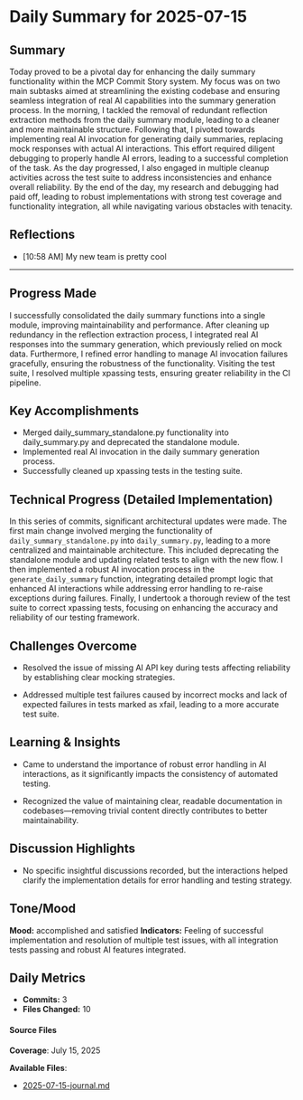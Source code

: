 # Daily Summary for 2025-07-15

## Summary
Today proved to be a pivotal day for enhancing the daily summary functionality within the MCP Commit Story system. My focus was on two main subtasks aimed at streamlining the existing codebase and ensuring seamless integration of real AI capabilities into the summary generation process. In the morning, I tackled the removal of redundant reflection extraction methods from the daily summary module, leading to a cleaner and more maintainable structure. Following that, I pivoted towards implementing real AI invocation for generating daily summaries, replacing mock responses with actual AI interactions. This effort required diligent debugging to properly handle AI errors, leading to a successful completion of the task. As the day progressed, I also engaged in multiple cleanup activities across the test suite to address inconsistencies and enhance overall reliability. By the end of the day, my research and debugging had paid off, leading to robust implementations with strong test coverage and functionality integration, all while navigating various obstacles with tenacity.

## Reflections

- [10:58 AM] My new team is pretty cool
---


## Progress Made
I successfully consolidated the daily summary functions into a single module, improving maintainability and performance. After cleaning up redundancy in the reflection extraction process, I integrated real AI responses into the summary generation, which previously relied on mock data. Furthermore, I refined error handling to manage AI invocation failures gracefully, ensuring the robustness of the functionality. Visiting the test suite, I resolved multiple xpassing tests, ensuring greater reliability in the CI pipeline.

## Key Accomplishments

- Merged daily_summary_standalone.py functionality into daily_summary.py and deprecated the standalone module.
- Implemented real AI invocation in the daily summary generation process.
- Successfully cleaned up xpassing tests in the testing suite.

## Technical Progress (Detailed Implementation)
In this series of commits, significant architectural updates were made. The first main change involved merging the functionality of `daily_summary_standalone.py` into `daily_summary.py`, leading to a more centralized and maintainable architecture. This included deprecating the standalone module and updating related tests to align with the new flow. I then implemented a robust AI invocation process in the `generate_daily_summary` function, integrating detailed prompt logic that enhanced AI interactions while addressing error handling to re-raise exceptions during failures. Finally, I undertook a thorough review of the test suite to correct xpassing tests, focusing on enhancing the accuracy and reliability of our testing framework.

## Challenges Overcome

- Resolved the issue of missing AI API key during tests affecting reliability by establishing clear mocking strategies.

- Addressed multiple test failures caused by incorrect mocks and lack of expected failures in tests marked as xfail, leading to a more accurate test suite.

## Learning & Insights

- Came to understand the importance of robust error handling in AI interactions, as it significantly impacts the consistency of automated testing.

- Recognized the value of maintaining clear, readable documentation in codebases—removing trivial content directly contributes to better maintainability.

## Discussion Highlights

- No specific insightful discussions recorded, but the interactions helped clarify the implementation details for error handling and testing strategy.

## Tone/Mood
**Mood:** accomplished and satisfied
**Indicators:** Feeling of successful implementation and resolution of multiple test issues, with all integration tests passing and robust AI features integrated.

## Daily Metrics

- **Commits:** 3
- **Files Changed:** 10

#### Source Files

**Coverage**: July 15, 2025

**Available Files**:
- [2025-07-15-journal.md](sandbox-journal/daily/2025-07-15-journal.md)
